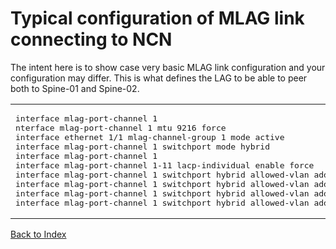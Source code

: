 # Typical configuration of MLAG link connecting to NCN

The intent here is to show case very basic MLAG link configuration and your configuration may differ. This is what defines the LAG to be able to peer both to Spine-01 and Spine-02.

<table>

<td>
<pre>
interface mlag-port-channel 1
nterface mlag-port-channel 1 mtu 9216 force
interface ethernet 1/1 mlag-channel-group 1 mode active
interface mlag-port-channel 1 switchport mode hybrid
interface mlag-port-channel 1
interface mlag-port-channel 1-11 lacp-individual enable force
interface mlag-port-channel 1 switchport hybrid allowed-vlan add 2
interface mlag-port-channel 1 switchport hybrid allowed-vlan add 4
interface mlag-port-channel 1 switchport hybrid allowed-vlan add 7
interface mlag-port-channel 1 switchport hybrid allowed-vlan add 10
</td>
</pre>

<td>
<pre>
interface mlag-port-channel 1
nterface mlag-port-channel 1 mtu 9216 force
interface ethernet 1/1 mlag-channel-group 1 mode active
interface mlag-port-channel 1 switchport mode hybrid
interface mlag-port-channel 1
interface mlag-port-channel 1-11 lacp-individual enable force
interface mlag-port-channel 1 switchport hybrid allowed-vlan add 2
interface mlag-port-channel 1 switchport hybrid allowed-vlan add 4
interface mlag-port-channel 1 switchport hybrid allowed-vlan add 7
interface mlag-port-channel 1 switchport hybrid allowed-vlan add 10</td>
</pre>
</table>

[Back to Index](#index)

